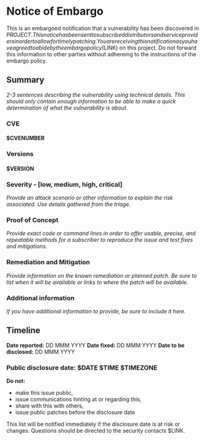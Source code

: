 # Notice of Embargo

This is an embargoed notification that a vulnerability has been discovered in
$PROJECT. This notice has been sent to subscribed distributors and service
providers in order to allow for timely patching. You are receiving this
notification as you have agreed to abide by the embargo policy ($LINK) on this
project. Do not forward this information to other parties without adhereing to
the instructions of the embargo policy.

## Summary

*2-3 sentences describing the vulnerability using technical details. This should
only contain enough information to be able to make a quick determination of what
the vulnerability is about.*

### CVE

#### $CVENUMBER

### Versions

#### $VERSION

### Severity - [low, medium, high, critical]

*Provide an attack scenario or other information to explain the risk associated.
Use details gathered from the triage.*

### Proof of Concept

*Provide exact code or command lines in order to offer usable, precise, and
repeatable methods for a subscriber to reproduce the issue and test fixes and
mitigations.*

### Remediation and Mitigation

*Provide information on the known remediation or planned patch. Be sure to list
when it will be available or links to where the patch will be available.*

### Additional information

*If you have additional information to provide, be sure to include it here.*

## Timeline

**Date reported:** DD MMM YYYY
**Date fixed:** DD MMM YYYY
**Date to be disclosed:** DD MMM YYYY

### Public disclosure date: $DATE $TIME $TIMEZONE

**Do not:**

* make this issue public,
* issue communications hinting at or regarding this,
* share with this with others,
* issue public patches before the disclosure date

This list will be notified immediately if the disclosure date is at risk or
changes. Questions should be directed to the security contacts $LINK.
